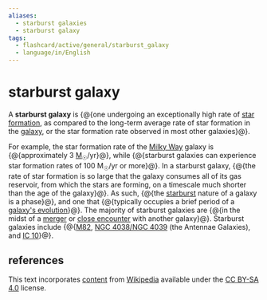 ```yaml
---
aliases:
  - starburst galaxies
  - starburst galaxy
tags:
  - flashcard/active/general/starburst_galaxy
  - language/in/English
---
```


# starburst galaxy

A __starburst galaxy__ is {@{one undergoing an exceptionally high rate of [star formation](star%20formation.md), as compared to the long-term average rate of star formation in the [galaxy](galaxy.md), or the star formation rate observed in most other galaxies}@}. <!--SR:!2025-05-22,212,330-->

For example, the star formation rate of the [Milky Way](Milky%20Way.md) galaxy is {@{approximately 3 [M<sub>☉</sub>](solar%20mass.md)/yr}@}, while {@{starburst galaxies can experience star formation rates of 100 M<sub>☉</sub>/yr or more}@}. In a starburst galaxy, {@{the rate of star formation is so large that the galaxy consumes all of its gas reservoir, from which the stars are forming, on a timescale much shorter than the age of the galaxy}@}. As such, {@{the [starburst](starburst%20region.md) nature of a galaxy is a phase}@}, and one that {@{typically occupies a brief period of a [galaxy's evolution](galaxy%20formation%20and%20evolution.md)}@}. The majority of starburst galaxies are {@{in the midst of a [merger](galaxy%20merger.md) or [close encounter](interacting%20galaxy.md) with another galaxy}@}. Starburst galaxies include {@{[M82](messier%2082.md), [NGC 4038/NGC 4039](Antennae%20Galaxies.md) (the Antennae Galaxies), and [IC 10](IC%2010.md)}@}. <!--SR:!2025-07-03,246,330!2025-08-28,288,330!2025-08-18,279,330!2025-07-21,259,330!2025-08-11,275,330!2025-06-18,232,330!2024-11-24,54,210-->

## references

This text incorporates [content](https://en.wikipedia.org/wiki/starburst_galaxy) from [Wikipedia](Wikipedia.md) available under the [CC BY-SA 4.0](https://creativecommons.org/licenses/by-sa/4.0/) license.
